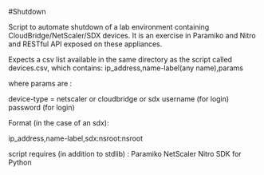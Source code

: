 #Shutdown

Script to automate shutdown of a lab environment
containing CloudBridge/NetScaler/SDX devices.
It is an exercise in Paramiko and Nitro and RESTful
API exposed on these appliances.

Expects a csv list available in the same directory 
as the script called devices.csv, which contains:
ip_address,name-label(any name),params

where params are : 

device-type = netscaler or cloudbridge or sdx
username (for login)
password (for login)

Format (in the case of an sdx):

ip_address,name-label,sdx:nsroot:nsroot

script requires (in addition to stdlib) :
Paramiko
NetScaler Nitro SDK for Python


